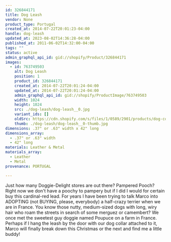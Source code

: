 ```yaml
---
id: 326844171
title: Dog Leash
vendor: None
product_type: Portugal
created_at: 2014-07-22T20:01:23-04:00
handle: dog-leash
updated_at: 2023-08-02T14:36:28-04:00
published_at: 2011-06-02T14:32:00-04:00
tags: ""
status: active
admin_graphql_api_id: gid://shopify/Product/326844171
images:
  - id: 763749503
    alt: Dog Leash
    position: 1
    product_id: 326844171
    created_at: 2014-07-22T20:01:24-04:00
    updated_at: 2014-07-22T20:01:24-04:00
    admin_graphql_api_id: gid://shopify/ProductImage/763749503
    width: 1024
    height: 1024
    src: ./dog-leash/dog-leash__0.jpg
    variant_ids: []
    oldSrc: https://cdn.shopify.com/s/files/1/0589/2901/products/dog-collar-and-leash.jpeg?v=1406073684
    thumb: ./dog-leash/dog-leash__0-thumb.jpg
dimensions: .37" or .63" width x 42" long
dimensions_array:
  - .37" or .63" width
  - 42" long
materials: Leather & Metal
materials_array:
  - Leather
  - Metal
provenance: PORTUGAL

---
```


Just how many Doggie-Delight stores are out there? Pampered Pooch? Right now we don't have a poochy to pampery but if I did I would for certain buy this cardinal-red lead. For years I have been trying to talk Marco into ADOPTING (not BUYING, please, everybody) a half-crazy terrier when we are in France. You know those nutty, medium-sized dogs with long, wiry hair who roam the streets in search of some merguez or camembert? We once met the sweetest guy doggie named Poupuce on a farm in France. Perhaps if I hang the leash by the door with our dog collar attached to it, Marco will finally break down this Christmas or the next and find me a little buddy!